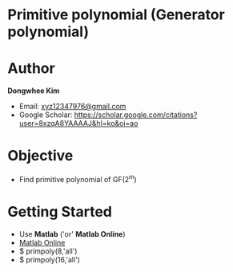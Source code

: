 # Primitive polynomial (Generator polynomial)

# Author

**Dongwhee Kim** 

- Email: xyz12347976@gmail.com
- Google Scholar: https://scholar.google.com/citations?user=8xzqA8YAAAAJ&hl=ko&oi=ao

# Objective
- Find primitive polynomial of GF(2<sup>m</sup>)

# Getting Started
- Use **Matlab** ('or' **Matlab Online**)
- [Matlab Online](https://www.mathworks.com/products/matlab-online.html)
- $ primpoly(8,'all')
- $ primpoly(16,'all')
